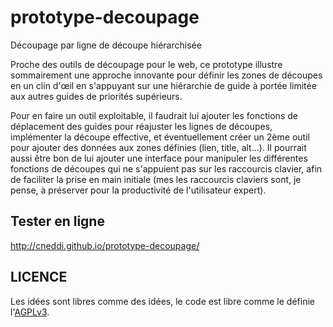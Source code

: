 prototype-decoupage
===================

Découpage par ligne de découpe hiérarchisée

Proche des outils de découpage pour le web, ce prototype illustre sommairement une approche innovante pour définir les zones de découpes en un clin d'œil en s'appuyant sur une hiérarchie de guide à portée limitée aux autres guides de priorités supérieurs.

Pour en faire un outil exploitable, il faudrait lui ajouter les fonctions de déplacement des guides pour réajuster les lignes de découpes, implémenter la découpe effective, et éventuellement créer un 2ème outil pour ajouter des données aux zones définies (lien, title, alt...). Il pourrait aussi être bon de lui ajouter une interface pour manipuler les différentes fonctions de découpes qui ne s'appuient pas sur les raccourcis clavier, afin de faciliter la prise en main initiale (mes les raccourcis claviers sont, je pense, à préserver pour la productivité de l'utilisateur expert).


## Tester en ligne
http://cneddi.github.io/prototype-decoupage/

## LICENCE

Les idées sont libres comme des idées, le code est libre comme le définie l'[AGPLv3](http://www.gnu.org/licenses/agpl-3.0.html).
